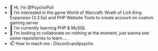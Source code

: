 - 👋 Hi, I’m @PsychoPoil
- 👀 I’m interested in the game World of Warcraft: Wrath of Lich King Expansion (3.3.5a) and PHP Website Tools to create account on custom gaming server
- 🌱 I’m currently learning PHP & MySQL
- 💞️ I’m looking to collaborate on nothing at the moment, just wanna see some repositories to learn....
- 📫 How to reach me : Discord=poilpsycho

<!---
PsychoPoil/PsychoPoil is a ✨ special ✨ repository because its `README.md` (this file) appears on your GitHub profile.
You can click the Preview link to take a look at your changes.
--->
